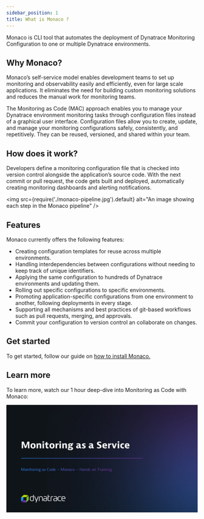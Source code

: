 ```yaml
---
sidebar_position: 1
title: What is Monaco ?
---
```


Monaco is CLI tool that automates the deployment of Dynatrace Monitoring Configuration to one or multiple Dynatrace environments.

## Why Monaco?

Monaco’s self-service model enables development teams to set up monitoring and observability easily and efficiently, even for large scale applications. It eliminates the need for building custom monitoring solutions and reduces the manual work for monitoring teams.  

The Monitoring as Code (MAC) approach enables you to manage your Dynatrace environment monitoring tasks through configuration files instead of a graphical user interface. Configuration files allow you to create, update, and manage your monitoring configurations safely, consistently, and repetitively. They can be reused, versioned, and shared within your team.

## How does it work? 

Developers define a monitoring configuration file that is checked into version control alongside the application’s source code. With the next commit or pull request, the code gets built and deployed, automatically creating monitoring dashboards and alerting notifications. 

<img
  src={require('./monaco-pipeline.jpg').default}
  alt="An image showing each step in the Monaco pipeline"
/> 


## Features

Monaco currently offers the following features:
- Creating configuration templates for reuse across multiple environments. 
- Handling interdependencies between configurations without needing to keep track of unique identifiers. 
- Applying the same configuration to hundreds of Dynatrace environments and updating them. 
- Rolling out specific configurations to specific environments. 
- Promoting application-specific configurations from one environment to another, following deployments in every stage. 
- Supporting all mechanisms and best practices of git-based workflows such as pull requests, merging, and approvals. 
- Commit your configuration to version control an collaborate on changes. 

## Get started

To get started, follow our guide on [how to install Monaco.](./installation)

## Learn more

To learn more, watch our 1 hour deep-dive into Monitoring as Code with Monaco:

[![Intro to Monaco video thumbnail](./monaco-video-thumbnail.jpg)](https://www.youtube.com/watch?v=8MCua6Ip_0E) 